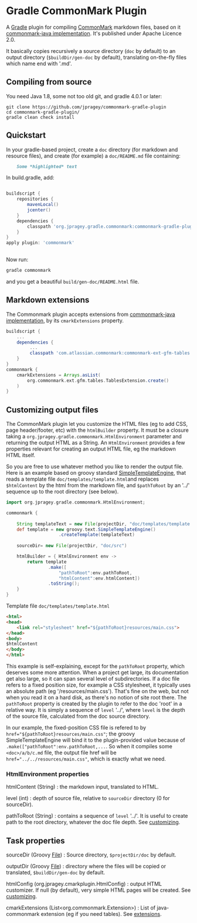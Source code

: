 # Gradle CommonMark Plugin

A [Gradle](https://gradle.org) plugin for compiling [CommonMark](http://commonmark.org) markdown files, based on it [commonmark-java implementation][commonmark-java-implementation].
It's published under Apache Licence 2.0.

It basically copies recursively a source directory (`doc` by default) to an output directory (`$buildDir/gen-doc` by default), translating 
on-the-fly files which name end with '.md'.

## Compiling from source

You need Java 1.8, some not too old git, and gradle 4.0.1 or later:

``` shell
git clone https://github.com/jpragey/commonmark-gradle-plugin
cd commonmark-gradle-plugin/
gradle clean check install
```

## Quickstart

In your gradle-based project, create a `doc` directory (for markdown and resource files), and create (for example) a `doc/README.md` 
file containing:  

``` Markdown
    Some *highlighted* text
```

In build.gradle, add:

``` groovy

buildscript {
    repositories {
        mavenLocal()
        jcenter()
    }
    dependencies {
        classpath 'org.jpragey.gradle.commonmark:commonmark-gradle-plugin:0.1.0'
    }
}
apply plugin: 'commonmark'
 
```

Now run:

``` bash
gradle commonmark
```

and you get a beautiful `build/gen-doc/README.html` file. 

## <a name="extensions" id="extensions"></a>Markdown extensions

The Commonmark plugin accepts extensions from [commonmark-java implementation](https://github.com/atlassian/commonmark-java#extensions), 
by its `cmarkExtensions` property.
 

``` groovy
buildscript {
    ...
    dependencies {
		 ...
         classpath 'com.atlassian.commonmark:commonmark-ext-gfm-tables:0.9.0'
    }
}
commonmark {
    cmarkExtensions = Arrays.asList(
        org.commonmark.ext.gfm.tables.TablesExtension.create()
    )
}
```

## <a name="customizing"></a>Customizing output files 

The CommonMark plugin let you customize the HTML files (eg to add CSS, page header/footer, etc)
with the `htmlBuilder` property. It must be a closure taking a `org.jpragey.gradle.commonmark.HtmlEnvironment` parameter and returning the output HTML as a String. An `HtmlEnvironment` provides a few properties relevant for creating an output HTML file, eg the markdown HTML itself.

So you are free to use whatever method you like to render the output file. Here is an example based on groovy
standard [SimpleTemplateEngine](http://docs.groovy-lang.org/latest/html/api/groovy/text/SimpleTemplateEngine.html), 
that reads a template file `doc/templates/template.html`and replaces `$htmlContent` by the html from the markdown file, and `$pathToRoot` by an '../' sequence up to the root directory (see below).  

``` groovy
import org.jpragey.gradle.commonmark.HtmlEnvironment;

commonmark {
    
    String templateText = new File(projectDir, "doc/templates/template.html").text;
    def template = new groovy.text.SimpleTemplateEngine()
                    .createTemplate(templateText)
    
    sourceDir= new File(projectDir, "doc/src")

    htmlBuilder = { HtmlEnvironment env ->
        return template
                .make([
                    "pathToRoot":env.pathToRoot,
                    "htmlContent":env.htmlContent])
                .toString();
    }
}
```
Template file `doc/templates/template.html`

``` html
<html>
<head>
    <link rel="stylesheet" href="${pathToRoot}resources/main.css">
</head>
<body>
$htmlContent
</body>
</html>
```

This example is self-explaining, except for the `pathToRoot` property, which deserves some more attention.
When a project get large, its documentation get also large, so it can span several level of subdirectories.
If a doc file refers to a fixed position size, for example a CSS stylesheet, it typically uses an absolute
path (eg '/resources/main.css'). That's fine on the web, but not when you read it on a hard disk, as there's 
no notion of site root there.
The `pathToRoot` property is created by the plugin to refer to the doc 'root' in a relative way. It is simply
a sequence of `level` '../', where `level` is the depth of the source file, calculated from the doc source directory.

In our example, the fixed-position CSS file is refered to by `href="${pathToRoot}resources/main.css"`; 
the groovy SimpleTemplateEngine will bind it to the plugin-provided value because of `.make(["pathToRoot":env.pathToRoot,...`.
So when it compiles some `<doc>/a/b/c.md` file, the output file href will be `href="../../resources/main.css"`,
which is exactly what we need. 

### HtmlEnvironment properties

htmlContent (String)
: the markdown input, translated to HTML.

level (int)
: depth of source file, relative to `sourceDir` directory (0 for sourceDir).

pathToRoot (String)
: contains a sequence of `level` '../'. It is useful to create path to the root directory, whatever the doc file depth.
See [customizing](#customiSzing).   



## Task properties
sourceDir (Groovy [File](http://docs.groovy-lang.org/latest/html/groovy-jdk/java/io/File.html))
: Source directory, `$projectDir/doc` by default.

outputDir (Groovy [File](http://docs.groovy-lang.org/latest/html/groovy-jdk/java/io/File.html))
: directory where the files will be copied or translated, `$buildDir/gen-doc` by default. 

htmlConfig (org.jpragey.cmarkplugin.HtmlConfig)
: output HTML customizer. If null (by default), very simple HTML pages will be created. See [customizing](#customizing).

cmarkExtensions (List<org.commonmark.Extension>)
: List of java-commonmark extension (eg if you need tables). See [extensions](#extensions).



[commonmark-java-implementation]: https://github.com/atlassian/commonmark-java
[groovy.text.SimpleTemplateEngine]: http://docs.groovy-lang.org/latest/html/api/groovy/text/SimpleTemplateEngine.html
